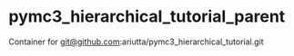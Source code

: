 # pymc3_hierarchical_tutorial_parent
Container for git@github.com:ariutta/pymc3_hierarchical_tutorial.git
